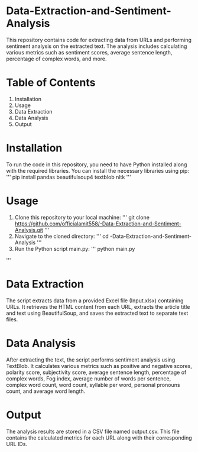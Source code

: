 # Data-Extraction-and-Sentiment-Analysis

This repository contains code for extracting data from URLs and performing sentiment analysis on the extracted text. The analysis includes calculating various metrics such as sentiment scores, average sentence length, percentage of complex words, and more.

# Table of Contents
1) Installation
2) Usage
3) Data Extraction
4) Data Analysis
5) Output
# Installation
To run the code in this repository, you need to have Python installed along with the required libraries. You can install the necessary libraries using pip:
'''
pip install pandas beautifulsoup4 textblob nltk
'''
# Usage
1) Clone this repository to your local machine:
'''
git clone https://github.com/officialamit558/-Data-Extraction-and-Sentiment-Analysis.git
'''
2) Navigate to the cloned directory:
'''
cd -Data-Extraction-and-Sentiment-Analysis
'''
3) Run the Python script main.py:
'''
python main.py

'''
# Data Extraction

The script extracts data from a provided Excel file (Input.xlsx) containing URLs. It retrieves the HTML content from each URL, extracts the article title and text using BeautifulSoup, and saves the extracted text to separate text files.

# Data Analysis

After extracting the text, the script performs sentiment analysis using TextBlob. It calculates various metrics such as positive and negative scores, polarity score, subjectivity score, average sentence length, percentage of complex words, Fog index, average number of words per sentence, complex word count, word count, syllable per word, personal pronouns count, and average word length.

# Output
The analysis results are stored in a CSV file named output.csv. This file contains the calculated metrics for each URL along with their corresponding URL IDs.
